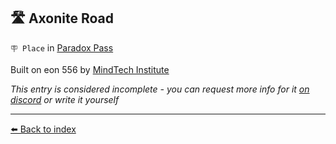 ##  🛣️ Axonite Road

`🪧 Place` in [Paradox Pass](../refs/paradox_pass.md)

Built on eon 556 by [MindTech Institute](../refs/mindtech_institute.md)

_This entry is considered incomplete - you can request more info for it [on discord](<https://discord.com/channels/562910943848169472/1173922660489633802>) or write it yourself_


----------
[⬅️ Back to index](../#a740_s)